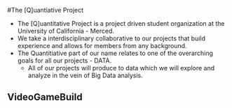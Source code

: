 #The [Q]uantiative Project
  * The [Q]uantitative Project is a project driven student organization at the University of California - Merced.
  * We take a interdisciplinary collaborative to our projects that build experience and allows for members from any background.
  * The Quantitiative part of our name relates to one of the overarching goals for all our projects - DATA.
    - All of our projects will produce to data which we will explore and analyze in the vein of Big Data analysis.

## VideoGameBuild
